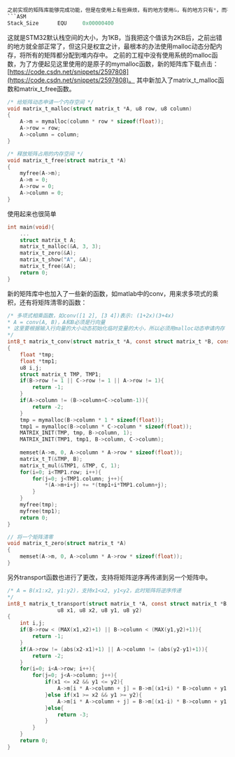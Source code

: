 ```dart
之前实现的矩阵库能够完成功能，但是在使用上有些麻烦，有的地方使用&，有的地方只有*，而有的地方什么都不用加，就显得符号比较混乱。造成这个问题的原因就是我把所有矩阵的内存空间都分配在栈上了！而且由于栈内存是有限的，所以当我的矩阵定义过多过后，把STM32的栈给撑爆了。。。表现起来就是：在主函数中多定义一个变量，然后在其他地方莫名其妙卡住了。程序的栈内存是用来存储临时变量的，由系统自动管理和释放，体现在汇编上就是PUSH和POP指令，一个程序的栈是有限的，这个栈空间大小在系统启动的时候定义，如STM32的启动文件（startup_stm32f10x_hd.s）中开头就定义到：
```ASM
Stack_Size      EQU     0x00000400
```
这就是STM32默认栈空间的大小，为1KB，当我把这个值该为2KB后，之前出错的地方就全部正常了，但这只是权宜之计，最根本的办法使用malloc动态分配内存，将所有的矩阵都分配到堆内存中。
之前的工程中没有使用系统的malloc函数，为了方便起见这里使用的是原子的mymalloc函数，新的矩阵库下载点击：
[https://code.csdn.net/snippets/2597808](https://code.csdn.net/snippets/2597808)。
其中新加入了matrix_t_malloc函数和matrix_t_free函数。
```c
/* 给矩阵动态申请一个内存空间 */
void matrix_t_malloc(struct matrix_t *A, u8 row, u8 column)
{
	A->m = mymalloc(column * row * sizeof(float));
	A->row = row;
	A->column = column;
}

/* 释放矩阵占用的内存空间 */
void matrix_t_free(struct matrix_t *A)
{
	myfree(A->m);
	A->m = 0;
	A->row = 0;
	A->column = 0;
}
```
使用起来也很简单
```c
int main(void){
	...
	struct matrix_t A;
	matrix_t_malloc(&A, 3, 3);
	matrix_t_zero(&A);
	matrix_t_show("A", &A);
	matrix_t_free(&A);
	return 0;
}
```
新的矩阵库中也加入了一些新的函数，如matlab中的conv，用来求多项式的乘积，还有将矩阵清零的函数：
```c
/* 多项式相乘函数，如conv([1 2], [3 4])表示: (1+2x)(3+4x)
* A = conv(A, B)，A和B必须是行向量 
* 这里要根据输入行向量的大小动态初始化临时变量的大小，所以必须用malloc动态申请内存
*/
int8_t matrix_t_conv(struct matrix_t *A, const struct matrix_t *B, const struct matrix_t *C)
{
	float *tmp;
	float *tmp1;
	u8 i,j;
	struct matrix_t TMP, TMP1;
	if(B->row != 1 || C->row != 1 || A->row != 1){
		return -1;
	}
	if(A->column != (B->column+C->column-1)){
		return -2;
	}
	tmp = mymalloc(B->column * 1 * sizeof(float));
	tmp1 = mymalloc(B->column * C->column * sizeof(float));
	MATRIX_INIT(TMP, tmp, B->column, 1);
	MATRIX_INIT(TMP1, tmp1, B->column, C->column);
	
	memset(A->m, 0, A->column * A->row * sizeof(float));
	matrix_t_T(&TMP, B);
	matrix_t_mul(&TMP1, &TMP, C, 1);
	for(i=0; i<TMP1.row; i++){
		for(j=0; j<TMP1.column; j++){
			*(A->m+i+j) += *(tmp1+i*TMP1.column+j);
		}
	}
	myfree(tmp);
	myfree(tmp1);
	return 0;
}

// 将一个矩阵清零
void matrix_t_zero(struct matrix_t *A)
{
	memset(A->m, 0, A->column * A->row * sizeof(float));
}
```
另外transport函数也进行了更改，支持将矩阵逆序再传递到另一个矩阵中。
```c
/* A = B(x1:x2, y1:y2)，支持x1<x2, y1<y2，此时矩阵将逆序传递
*/
int8_t matrix_t_transport(struct matrix_t *A, const struct matrix_t *B, 
				u8 x1, u8 x2, u8 y1, u8 y2)
{
	int i,j;
	if(B->row < (MAX(x1,x2)+1) || B->column < (MAX(y1,y2)+1)){
		return -1;
	}
	if(A->row != (abs(x2-x1)+1) || A->column != (abs(y2-y1)+1)){ 
		return -2;
	}
	for(i=0; i<A->row; i++){
		for(j=0; j<A->column; j++){
			if(x1 <= x2 && y1 <= y2){
				A->m[i * A->column + j] = B->m[(x1+i) * B->column + y1 + j];
			}else if(x1 >= x2 && y1 >= y2){
				A->m[i * A->column + j] = B->m[(x1-i) * B->column + y1 - j];
			}else{
				return -3;
			}
		}
	}
	return 0;
}
```
```
